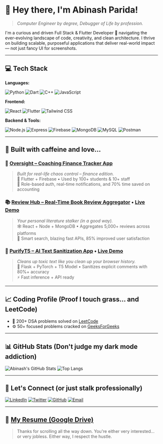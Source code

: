 # 👋 Hey there, I'm Abinash Parida!

> *Computer Engineer by degree, Debugger of Life by profession.*

I'm a curious and driven Full Stack & Flutter Developer 🚀 navigating the ever-evolving landscape of code, creativity, and clean architecture. I thrive on building scalable, purposeful applications that deliver real-world impact — not just fancy UI for screenshots.

---

## 💻 Tech Stack

**Languages:**  

![Python](https://img.shields.io/badge/Python-3776AB?style=for-the-badge&logo=python&logoColor=white) 
![Dart](https://img.shields.io/badge/Dart-0175C2?style=for-the-badge&logo=dart&logoColor=white) 
![C++](https://img.shields.io/badge/C++-00599C?style=for-the-badge&logo=cplusplus&logoColor=white) 
![JavaScript](https://img.shields.io/badge/JavaScript-F7DF1E?style=for-the-badge&logo=javascript&logoColor=black)

**Frontend:**  

![React](https://img.shields.io/badge/React-20232A?style=for-the-badge&logo=react&logoColor=61DAFB)
![Flutter](https://img.shields.io/badge/Flutter-02569B?style=for-the-badge&logo=flutter&logoColor=white)
![Tailwind CSS](https://img.shields.io/badge/Tailwind-38B2AC?style=for-the-badge&logo=tailwind-css&logoColor=white)

**Backend & Tools:**  

![Node.js](https://img.shields.io/badge/Node.js-339933?style=for-the-badge&logo=nodedotjs&logoColor=white)
![Express](https://img.shields.io/badge/Express.js-000000?style=for-the-badge&logo=express&logoColor=white)
![Firebase](https://img.shields.io/badge/Firebase-FFCA28?style=for-the-badge&logo=firebase&logoColor=black)
![MongoDB](https://img.shields.io/badge/MongoDB-47A248?style=for-the-badge&logo=mongodb&logoColor=white)
![MySQL](https://img.shields.io/badge/MySQL-00758F?style=for-the-badge&logo=mysql&logoColor=white)
![Postman](https://img.shields.io/badge/Postman-FF6C37?style=for-the-badge&logo=postman&logoColor=white)

---

## 🧠 Built with caffeine and love...

### 🔧 [Oversight – Coaching Finance Tracker App](https://github.com/Abinash2004/Oversight)  
> *Built for real-life chaos control – finance edition.*  
📱 Flutter + Firebase • Used by 100+ students & 10+ staff  
🧾 Role-based auth, real-time notifications, and 70% time saved on accounting

### 📚 [Review Hub – Real-Time Book Review Aggregator](https://github.com/Abinash2004/ReviewHub) • [Live Demo](https://reviewhub-v62d.onrender.com/)  
> *Your personal literature stalker (in a good way).*  
🕸️ React + Node + MongoDB • Aggregates 5,000+ reviews across platforms  
🧠 Smart search, blazing fast APIs, 85% improved user satisfaction

### 🧼 [PurifyT5 – AI Text Sanitization App](https://github.com/Abinash2004/PurifyT5) • [Live Demo](https://mild-shoshanna-abinashparida-5307eebe.koyeb.app/)  
> *Cleans up toxic text like you clean up your browser history.*  
🤖 Flask + PyTorch + T5 Model • Sanitizes explicit comments with 80%+ accuracy  
⚡ Fast inference + API ready

---

## 📈 Coding Profile (Proof I touch grass... and LeetCode)

- 🧩 200+ DSA problems solved on [LeetCode](https://leetcode.com/u/abinash2004/)
- ⚙️ 50+ focused problems cracked on [GeeksForGeeks](https://www.geeksforgeeks.org/user/abinash2004/?ref=header_profile)

---

## 📊 GitHub Stats (Don't judge my dark mode addiction)

![Abinash's GitHub Stats](https://github-readme-stats.vercel.app/api?username=Abinash2004&show_icons=true&theme=radical)      ![Top Langs](https://github-readme-stats.vercel.app/api/top-langs/?username=Abinash2004&layout=compact&theme=radical)

---

## 🤝 Let's Connect (or just stalk professionally)

[![LinkedIn](https://img.shields.io/badge/LinkedIn-blue?style=for-the-badge&logo=linkedin&logoColor=white)](https://www.linkedin.com/in/abinashparida28/)
[![Twitter](https://img.shields.io/badge/Twitter-1DA1F2?style=for-the-badge&logo=twitter&logoColor=white)](https://x.com/abinash_p28)
[![GitHub](https://img.shields.io/badge/GitHub-100000?style=for-the-badge&logo=github&logoColor=white)](https://github.com/Abinash2004)
[![Email](https://img.shields.io/badge/Email-D14836?style=for-the-badge&logo=gmail&logoColor=white)](mailto:abinashparida2021@gmail.com)

---

## 📄 [My Resume (Google Drive)](https://drive.google.com/drive/folders/1VgBitIUK2R8K85HN0Burn4UkmG4lOsDt?usp=sharing)

> Thanks for scrolling all the way down. You're either very interested... or very jobless. Either way, I respect the hustle.
